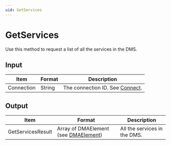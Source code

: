 ```yaml
---
uid: GetServices
---
```


# GetServices

Use this method to request a list of all the services in the DMS.

## Input

| Item       | Format | Description                                   |
|------------|--------|-----------------------------------------------|
| Connection | String | The connection ID. See [Connect](xref:Connect). |

## Output

| Item              | Format                                                                                     | Description                  |
|-------------------|--------------------------------------------------------------------------------------------|------------------------------|
| GetServicesResult | Array of DMAElement (see [DMAElement](xref:DMAElement1#dmaelement)) | All the services in the DMS. |

